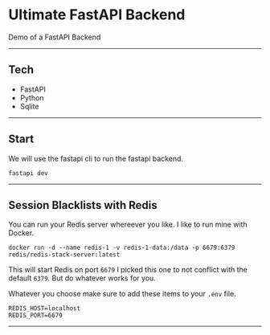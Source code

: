 # Ultimate FastAPI Backend

Demo of a FastAPI Backend

---

## Tech

- FastAPI
- Python
- Sqlite

---

## Start

We will use the fastapi cli to run the fastapi backend.

```shell
fastapi dev
```

---

## Session Blacklists with Redis

You can run your Redis server whereever you like. I like to run mine with Docker.

```shell
docker run -d --name redis-1 -v redis-1-data:/data -p 6679:6379 redis/redis-stack-server:latest
```

This will start Redis on port `6679` I picked this one to not conflict with the default `6379`. But do whatever works for you.

Whatever you choose make sure to add these items to your `.env` file.

```shell
REDIS_HOST=localhost
REDIS_PORT=6679
```

---
